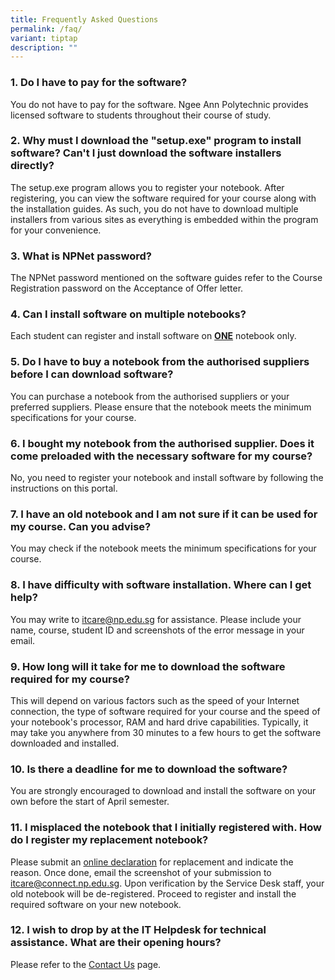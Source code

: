 ```yaml
---
title: Frequently Asked Questions
permalink: /faq/
variant: tiptap
description: ""
---
```

<h3><strong>1. Do I have to pay for the software?</strong></h3>
<p>You do not have to pay for the software. Ngee Ann Polytechnic provides
licensed software to students throughout their course of study.</p>
<p></p>
<h3><strong>2. Why must I download the "setup.exe" program to install software? Can't I just download the software installers directly?</strong></h3>
<p>The setup.exe<em> </em>program allows you to register your notebook. After
registering, you can view the software required for your course along with
the installation guides. As such, you do not have to download multiple
installers from various sites as everything is embedded within the program
for your convenience.</p>
<p></p>
<h3><strong>3. What is NPNet password?</strong></h3>
<p>The NPNet password mentioned on the software guides refer to the Course
Registration password on the Acceptance of Offer letter.</p>
<p></p>
<h3><strong>4. Can I install software on multiple notebooks?</strong></h3>
<p>Each student can register and install software on <strong><u>ONE</u></strong> notebook
only.</p>
<p></p>
<h3><strong>5. Do I have to buy a notebook from the authorised suppliers before I can download software?</strong></h3>
<p>You can purchase a notebook from the authorised suppliers or your preferred
suppliers. Please ensure that the notebook meets the minimum ​​​specifications
for your course.</p>
<p></p>
<h3><strong>6. I bought my notebook from the authorised supplier. Does it come preloaded with the necessary software for my course?</strong></h3>
<p>No, you need to register your notebook and install software by following
the instructions on this portal.</p>
<p></p>
<h3><strong>7. I have an old notebook and I am not sure if it can be used for my course. Can you advise?</strong></h3>
<p>You may check if the notebook meets the minimum specifications for your
course.</p>
<p></p>
<h3><strong>8. I have difficulty with software installation. Where can I get help?</strong></h3>
<p>You may write to <a href="mailto:itcare@np.edu.sg" rel="noopener noreferrer nofollow" target="_blank">itcare@np.edu.sg</a> for assistance. Please
include your name, course, student ID and screenshots of the error message
in your email.</p>
<p></p>
<h3><strong>9. How long will it take for me to download the software required for my course?</strong></h3>
<p>This will depend on various factors such as the speed of your Internet
connection, the type of software required for your course and the speed
of your notebook's processor, RAM and hard drive capabilities. Typically,
it may take you anywhere from 30 minutes to a few hours to get the software
downloaded and installed.</p>
<p></p>
<h3><strong>10. Is there a deadline for me to download the software?</strong></h3>
<p>You are strongly encouraged to download and install the software on your
own before the start of April semester.</p>
<p></p>
<h3><strong>11. I misplaced the notebook that I initially registered with. How do I register my replacement notebook?</strong></h3>
<p>Please submit an <a href="https://portal.np.edu.sg/Lists/notebook/AllItems.aspx" rel="noopener noreferrer nofollow" target="_blank">online declaration</a> for
replacement and indicate the reason. Once done, email the screenshot of
your submission to <a href="mailto:itcare@connect.np.edu.sg" rel="noopener noreferrer nofollow" target="_blank">itcare@connect.np.edu.sg</a>. Upon
verification by the Service Desk staff, your old notebook will be de-registered.
Proceed to register and install the required software on your new notebook.</p>
<p></p>
<h3><strong>12. I wish to drop by at the IT Helpdesk for technical assistance. What are their opening hours?</strong></h3>
<p>Please refer to the <a href="/contact-us" rel="noopener noreferrer nofollow" target="_blank">Contact Us</a> page.</p>
<p></p>